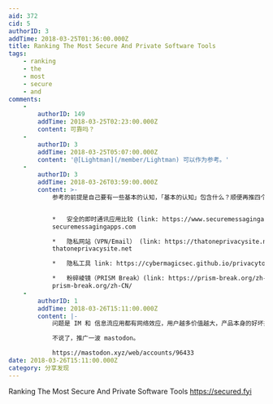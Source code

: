 ```yaml
---
aid: 372
cid: 5
authorID: 3
addTime: 2018-03-25T01:36:00.000Z
title: Ranking The Most Secure And Private Software Tools
tags:
    - ranking
    - the
    - most
    - secure
    - and
comments:
    -
        authorID: 149
        addTime: 2018-03-25T02:23:00.000Z
        content: 可靠吗？
    -
        authorID: 3
        addTime: 2018-03-25T05:07:00.000Z
        content: '@[Lightman](/member/Lightman) 可以作为参考。'
    -
        authorID: 3
        addTime: 2018-03-26T03:59:00.000Z
        content: >-
            参考的前提是自己要有一些基本的认知，「基本的认知」包含什么？顺便再推四个网站：


            *   安全的即时通讯应用比较 (link: https://www.securemessagingapps.com)
            securemessagingapps.com

            *   隐私网站（VPN/Email） (link: https://thatoneprivacysite.net/)
            thatoneprivacysite.net

            *   隐私工具 link: https://cybermagicsec.github.io/privacytools-zh/

            *   粉碎棱镜（PRISM Break）(link: https://prism-break.org/zh-CN/)
            prism-break.org/zh-CN/
    -
        authorID: 1
        addTime: 2018-03-26T15:11:00.000Z
        content: |-
            问题是 IM 和 信息流应用都有网络效应，用户越多价值越大，产品本身的好坏并没有决定性作用，运营和推广才是最重要的。

            不说了，推广一波 mastodon。

            https://mastodon.xyz/web/accounts/96433
date: 2018-03-26T15:11:00.000Z
category: 分享发现
---
```


Ranking The Most Secure And Private Software Tools https://secured.fyi
